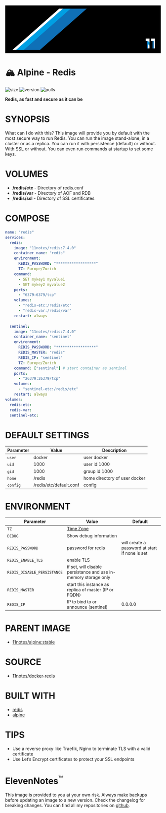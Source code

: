 ![Banner](https://github.com/11notes/defaults/blob/main/static/img/banner.png?raw=true)

# 🏔️ Alpine - Redis
![size](https://img.shields.io/docker/image-size/11notes/redis/7.4.0?color=0eb305) ![version](https://img.shields.io/docker/v/11notes/redis/7.4.0?color=eb7a09) ![pulls](https://img.shields.io/docker/pulls/11notes/redis?color=2b75d6)

**Redis, as fast and secure as it can be**

# SYNOPSIS
What can I do with this? This image will provide you by default with the most secure way to run Redis. You can run the image stand-alone, in a cluster or as a replica. You can run it with persistence (default) or without. With SSL or without. You can even run commands at startup to set some keys.

# VOLUMES
* **/redis/etc** - Directory of redis.conf
* **/redis/var** - Directory of AOF and RDB
* **/redis/ssl** - Directory of SSL certificates

# COMPOSE
```yaml
name: "redis"
services:
  redis:
    image: "11notes/redis:7.4.0"
    container_name: "redis"
    environment:
      REDIS_PASSWORD: "******************"
      TZ: Europe/Zurich
    command:
      - SET mykey1 myvalue1
      - SET mykey2 myvalue2
    ports:
      - "6379:6379/tcp"
    volumes:
      - "redis-etc:/redis/etc"
      - "redis-var:/redis/var"
    restart: always

  sentinel:
    image: "11notes/redis:7.4.0"
    container_name: "sentinel"
    environment:
      REDIS_PASSWORD: "******************"
      REDIS_MASTER: "redis"
      REDIS_IP: "sentinel"
      TZ: Europe/Zurich
    command: ["sentinel"] # start container as sentinel
    ports:
      - "26379:26379/tcp"
    volumes:
      - "sentinel-etc:/redis/etc"
    restart: always
volumes:
  redis-etc:
  redis-var:
  sentinel-etc:
```

# DEFAULT SETTINGS
| Parameter | Value | Description |
| --- | --- | --- |
| `user` | docker | user docker |
| `uid` | 1000 | user id 1000 |
| `gid` | 1000 | group id 1000 |
| `home` | /redis | home directory of user docker |
| `config` | /redis/etc/default.conf | config |

# ENVIRONMENT
| Parameter | Value | Default |
| --- | --- | --- |
| `TZ` | [Time Zone](https://en.wikipedia.org/wiki/List_of_tz_database_time_zones) | |
| `DEBUG` | Show debug information | |
| `REDIS_PASSWORD` | password for redis | will create a password at start if none is set |
| `REDIS_ENABLE_TLS` | enable TLS | |
| `REDIS_DISABLE_PERSISTANCE` | if set, will disable persistance and use in-memory storage only | |
| `REDIS_MASTER` | start this instance as replica of master (IP or FQDN) | |
| `REDIS_IP` | IP to bind to or announce (sentinel) | 0.0.0.0 |

# PARENT IMAGE
* [11notes/alpine:stable](https://hub.docker.com/r/11notes/alpine)

# SOURCE
* [11notes/docker-redis](https://github.com/11notes/docker-redis)

# BUILT WITH
* [redis](https://redis.io)
* [alpine](https://alpinelinux.org)

# TIPS
* Use a reverse proxy like Traefik, Nginx to terminate TLS with a valid certificate
* Use Let’s Encrypt certificates to protect your SSL endpoints

# ElevenNotes<sup>™️</sup>
This image is provided to you at your own risk. Always make backups before updating an image to a new version. Check the changelog for breaking changes. You can find all my repositories on [github](https://github.com/11notes).
    